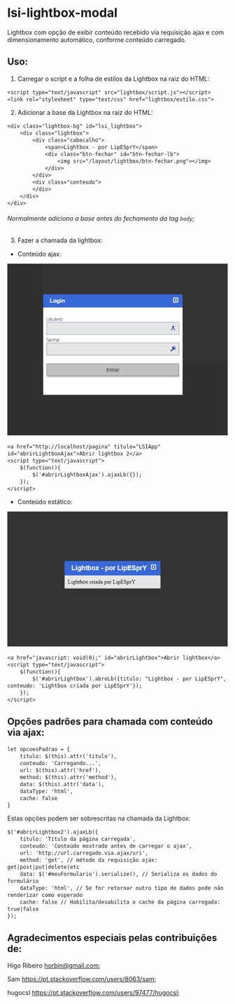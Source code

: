 # lsi-lightbox-modal
Lightbox com opção de exibir conteúdo recebido via requisição ajax e com dimensionamento automático, conforme conteúdo carregado.

## Uso:
1) Carregar o script e a folha de estilos da Lightbox na raiz do HTML:
```
<script type="text/javascript" src="lightbox/script.js"></script>
<link rel="stylesheet" type="text/css" href="lightbox/estilo.css">
```

2) Adicionar a base da Lightbox na raiz do HTML:

```
<div class="lightbox-bg" id="lsi_lightbox">
	<div class="lightbox">
		<div class="cabecalho">
			<span>Lightbox - por LipESprY</span>
			<div class="btn-fechar" id="btn-fechar-lb">
				<img src="/layout/lightbox/btn-fechar.png"></img>
			</div>
		</div>
		<div class="conteudo">
		</div>
	</div>
</div>
```
###### Normalmente adiciono a base antes do fechamento da tag `body`;

3) Fazer a chamada da lightbox:

- Conteúdo ajax:

[![LSI-Lightbox](assets/conteudo_dinamico_com_ajax.png)](assets/conteudo_dinamico_com_ajax.png)

```
<a href="http://localhost/pagina" titulo="LSIApp" id="abrirLightboxAjax">Abrir lightbox 2</a>
<script type="text/javascript">
    $(function(){
        $('#abrirLightboxAjax').ajaxLb({});
    });
</script>
```

- Conteúdo estático:

[![LSI-Lightbox](assets/conteudo_estatico.png)](assets/conteudo_estatico.png)

```
<a href="javascript: void(0);" id="abrirLightbox">Abrir lightbox</a>
<script type="text/javascript">
    $(function(){
        $('#abrirLightbox').abreLb({titulo: "Lightbox - por LipESprY", conteudo: 'Lightbox criada por LipESprY'});
    });
</script>
```

## Opções padrões para chamada com conteúdo via ajax:

```
let opcoesPadrao = {
    titulo: $(this).attr('titulo'),
    conteudo: 'Carregando...',
    url: $(this).attr('href'),
    method: $(this).attr('method'),
    data: $(this).attr('data'),
    dataType: 'html',
    cache: false
}
```

Estas opções podem ser sobrescritas na chamada da Lightbox:

```
$('#abrirLightbox2').ajaxLb({
	titulo: 'Título da página carregada',
	conteudo: 'Conteúdo mostrado antes de carregar o ajax',
	url: 'http://url.carregado.via.ajax/uri',
	method: 'get', // método da requisição ajax: get|post|put|delete|etc
	data: $('#meuFormulario').serialize(), // Serializa os dados do formulário
	dataType: 'html', // Se for retornar outro tipo de dados pode não renderizar como esperado
	cache: false // Habilita/desabilita o cache da página carregada: true|false	
});
```

## Agradecimentos especiais pelas contribuições de:

Higo Ribeiro <horbjn@gmail.com>;

Sam <https://pt.stackoverflow.com/users/8063/sam>;

hugocsl <https://pt.stackoverflow.com/users/97477/hugocsl>;